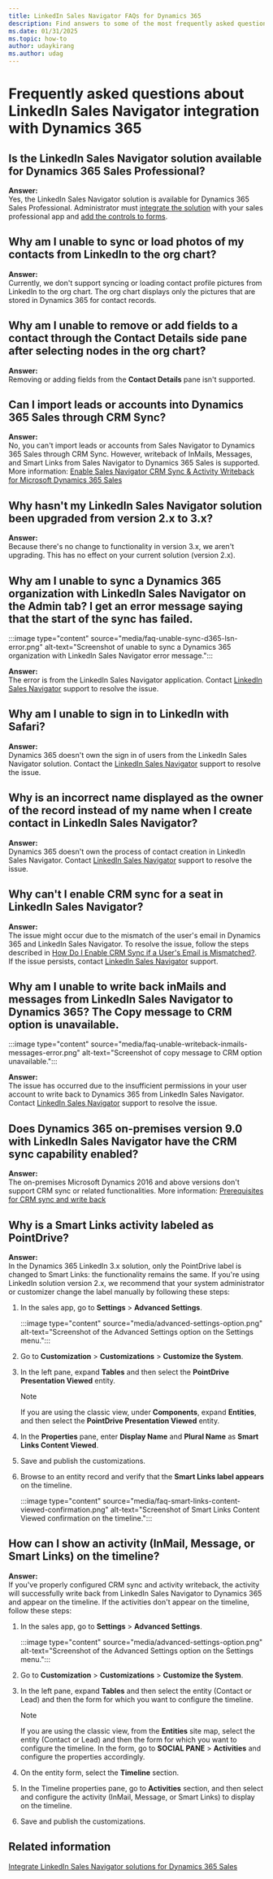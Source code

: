 ```yaml
---
title: LinkedIn Sales Navigator FAQs for Dynamics 365
description: Find answers to some of the most frequently asked questions related to LinkedIn Sales Navigator integration with Dynamics 365.
ms.date: 01/31/2025
ms.topic: how-to
author: udaykirang
ms.author: udag
---
```


# Frequently asked questions about LinkedIn Sales Navigator integration with Dynamics 365

## Is the LinkedIn Sales Navigator solution available for Dynamics 365 Sales Professional?  

**Answer:**  
Yes, the LinkedIn Sales Navigator solution is available for Dynamics 365 Sales Professional. Administrator must [integrate the solution](integrate-sales-navigator.md) with your sales professional app and [add the controls to forms](add-sales-navigator-controls-forms.md).  

<a name="sync-load-photos-linkedin"> </a>
## Why am I unable to sync or load photos of my contacts from LinkedIn to the org chart? 
  
**Answer:**  
Currently, we don't support syncing or loading contact profile pictures from LinkedIn to the org chart. The org chart displays only the pictures that are stored in Dynamics 365 for contact records.  

<a name="add-remove-fields-contact-details"> </a>
## Why am I unable to remove or add fields to a contact through the Contact Details side pane after selecting nodes in the org chart?  

**Answer:**  
Removing or adding fields from the **Contact Details** pane isn't supported.

<a name="import-leads-accounts-crm-sync"> </a>
## Can I import leads or accounts into Dynamics 365 Sales through CRM Sync?  

**Answer:**  
No, you can't import leads or accounts from Sales Navigator to Dynamics 365 Sales through CRM Sync. However, writeback of InMails, Messages, and Smart Links from Sales Navigator to Dynamics 365 Sales is supported. More information: [Enable Sales Navigator CRM Sync & Activity Writeback for Microsoft Dynamics 365 Sales](https://business.linkedin.com/sales-solutions/sales-navigator-customer-hub/resources/ms-dynamics-sync-activity-writeback)  

<a name="upgrade-solution-2-to-3-version"> </a>
## Why hasn't my LinkedIn Sales Navigator solution been upgraded from version 2.x to 3.x?
  
**Answer:**  
Because there's no change to functionality in version 3.x, we aren't upgrading. This has no effect on your current solution (version 2.x).  

<a name="unable-sync-d365-org-under-admin-tab-linkedin"> </a>
## Why am I unable to sync a Dynamics 365 organization with LinkedIn Sales Navigator on the Admin tab? I get an error message saying that the start of the sync has failed. 

:::image type="content" source="media/faq-unable-sync-d365-lsn-error.png" alt-text="Screenshot of unable to sync a Dynamics 365 organization with LinkedIn Sales Navigator error message.":::

**Answer:**  
The error is from the LinkedIn Sales Navigator application. Contact [LinkedIn Sales Navigator](https://www.linkedin.com/help/sales-navigator/answer/a107028) support to resolve the issue.  

<a name="unable-log-in-to-linkedin-control"> </a>
## Why am I unable to sign in to LinkedIn with Safari?

**Answer:**  
Dynamics 365 doesn't own the sign in of users from the LinkedIn Sales Navigator solution. Contact the [LinkedIn Sales Navigator](https://www.linkedin.com/help/sales-navigator/answer/a107028) support to resolve the issue.  

<a name="incorrect-owner-name-displayed"> </a>
## Why is an incorrect name displayed as the owner of the record instead of my name when I create contact in LinkedIn Sales Navigator?
  
**Answer:**  
Dynamics 365 doesn't own the process of contact creation in LinkedIn Sales Navigator. Contact [LinkedIn Sales Navigator](https://www.linkedin.com/help/sales-navigator/answer/a107028) support to resolve the issue.  

<a name="unable-enable-crm-sync-for-seat"> </a>
## Why can't I enable CRM sync for a seat in LinkedIn Sales Navigator?
  
**Answer:**  
The issue might occur due to the mismatch of the user's email in Dynamics 365 and LinkedIn Sales Navigator. To resolve the issue, follow the steps described in [How Do I Enable CRM Sync if a User's Email is Mismatched?](https://www.linkedin.com/help/sales-navigator/answer/a162746).  
If the issue persists, contact [LinkedIn Sales Navigator](https://www.linkedin.com/help/sales-navigator/answer/a107028) support.

<a name="unable-writeback-inmails"> </a>
## Why am I unable to write back inMails and messages from LinkedIn Sales Navigator to Dynamics 365? The Copy message to CRM option is unavailable.  

:::image type="content" source="media/faq-unable-writeback-inmails-messages-error.png" alt-text="Screenshot of copy message to CRM option unavailable.":::

**Answer:**  
The issue has occurred due to the insufficient permissions in your user account to write back to Dynamics 365 from LinkedIn Sales Navigator. Contact [LinkedIn Sales Navigator](https://www.linkedin.com/help/sales-navigator/answer/a107028) support to resolve the issue.

<a name="onprem-crm-sync-capability-enabled"> </a>
## Does Dynamics 365 on-premises version 9.0 with LinkedIn Sales Navigator have the CRM sync capability enabled?  

**Answer:**  
The on-premises Microsoft Dynamics 2016 and above versions don't support CRM sync or related functionalities. More information: [Prerequisites for CRM sync and write back](https://business.linkedin.com/sales-solutions/sales-navigator-customer-hub/resources/ms-dynamics-sync-activity-writeback#prerequisites)

<a name="smart-links-activity-labelled-pointdrive"> </a>
## Why is a Smart Links activity labeled as PointDrive?  

**Answer:**  
In the Dynamics 365 LinkedIn 3.x solution, only the PointDrive label is changed to Smart Links: the functionality remains the same. If you're using LinkedIn solution version 2.x, we recommend that your system administrator or customizer change the label manually by following these steps:

1. In the sales app, go to **Settings** > **Advanced Settings**.  

    :::image type="content" source="media/advanced-settings-option.png" alt-text="Screenshot of the Advanced Settings option on the Settings menu.":::

1. Go to **Customization** > **Customizations** > **Customize the System**.  

1. In the left pane, expand **Tables** and then select the **PointDrive Presentation Viewed** entity.  

    >[!NOTE]
    >If you are using the classic view, under **Components**, expand **Entities**, and then select the **PointDrive Presentation Viewed** entity.  

1. In the **Properties** pane, enter **Display Name** and **Plural Name** as **Smart Links Content Viewed**.  

1. Save and publish the customizations.  

1. Browse to an entity record and verify that the **Smart Links label appears** on the timeline.  

    :::image type="content" source="media/faq-smart-links-content-viewed-confirmation.png" alt-text="Screenshot of Smart Links Content Viewed confirmation on the timeline.":::

<a name="show-smart-links-activity-on-timeline"> </a>
## How can I show an activity (InMail, Message, or Smart Links) on the timeline?  

**Answer:**  
If you've properly configured CRM sync and activity writeback, the activity will successfully write back from LinkedIn Sales Navigator to Dynamics 365 and appear on the timeline. If the activities don't appear on the timeline, follow these steps:  

1. In the sales app, go to **Settings** > **Advanced Settings**.  

    :::image type="content" source="media/advanced-settings-option.png" alt-text="Screenshot of the Advanced Settings option on the Settings menu.":::

1. Go to **Customization** > **Customizations** > **Customize the System**.  
1. In the left pane, expand **Tables** and then select the entity (Contact or Lead) and then the form for which you want to configure the timeline.  

    >[!NOTE]
    >If you are using the classic view, from the **Entities** site map, select the entity (Contact or Lead) and then the form for which you want to configure the timeline. In the form, go to **SOCIAL PANE** > **Activities** and configure the properties accordingly.  

1. On the entity form, select the **Timeline** section.  
1. In the Timeline properties pane, go to **Activities** section, and then select and configure the activity (InMail, Message, or Smart Links) to display on the timeline.  
1. Save and publish the customizations.

## Related information

[Integrate LinkedIn Sales Navigator solutions for Dynamics 365 Sales](integrate-sales-navigator.md)

